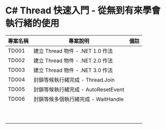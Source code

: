 # C# Thread 快速入門 - 從無到有來學會執行緒的使用

|專案名稱|專案說明|備註|
|-|-|-|
|TD001|建立 Thread 物件 - .NET 1.0 作法||
|TD002|建立 Thread 物件 - .NET 2.0 作法||
|TD003|建立 Thread 物件 - .NET 3.0 作法||
|TD004|封鎖等候執行緒完成 - Thread.Join||
|TD005|封鎖等候執行緒完成 - AutoResetEvent||
|TD006|封鎖等候多個執行緒完成 - WaitHandle||
||||
||||
||||
||||
||||
||||
||||
||||
||||
||||


